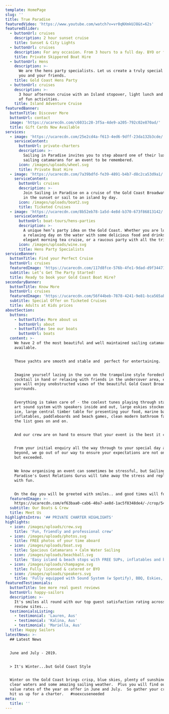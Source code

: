 ```yaml
---
template: HomePage
slug: ''
title: True Paradise
featuredVideo: 'https://www.youtube.com/watch?v=vr0qNXmkUJ8&t=62s'
featuredSlider:
  - buttonUrl: cruises
    description: 2 hour sunset cruise
    title: Sunset & City Lights
  - buttonUrl: cruises
    description: For any occasion. From 3 hours to a full day. BYO or fully catered.
    title: Private Skippered Boat Hire
  - buttonUrl: Hens
    description: >-
      We are the hens party specialists. Let us create a truly special event for
      you and your friends.
    title: Gold Coast Hens Party
  - buttonUrl: cruises
    description: >-
      3 hour afternoon cruise with an Island stopover, light lunch and a range
      of fun activities.
    title: Island Adventure Cruise
featuredBanner:
  buttonTitle: Discover More
  buttonUrl: contact
  image: 'https://ucarecdn.com/c6031c28-3f5a-4de9-a205-792c02e870ad/'
  title: Gift Cards Now Available
services:
  - image: 'https://ucarecdn.com/25e2cd4a-f613-4ed6-9dff-23da132b3cde/'
    serviceContent:
      buttonUrl: private-charters
      description: >-
        Sailing in Paradise invites you to step aboard one of their luxurious
        sailing catamarans for an event to be remembered.
      icon: /images/uploads/wheel.svg
      title: Private Boat Hire
  - image: 'https://ucarecdn.com/7a39bdfd-fe39-4891-b4b7-d8c2ca53d9a1/'
    serviceContent:
      buttonUrl: cruises
      description: >-
        Join Sailing in Paradise on a cruise of the Gold Coast Broadwater.  Take
        in the sunset or sail to an island by day.  
      icon: /images/uploads/boat2.svg
      title: Ticketed Cruises
  - image: 'https://ucarecdn.com/8b52eb78-1a5d-4e8d-b370-673f86813142/'
    serviceContent:
      buttonUrl: boat-tours/hens-parties
      description: >-
        A unique hen’s party idea on the Gold Coast. Whether you are looking for
        a relaxing day on the water with some delicious food and drinks, an
        elegant morning tea cruise, or a raucous party with all the trimmings...
      icon: /images/uploads/wine.svg
      title: Hens Party Specialists
serviceBanner:
  buttonTitle: Find your Perfect Cruise
  buttonUrl: cruises
  featuredImage: 'https://ucarecdn.com/117d8fce-576b-4fe1-9dad-d9f34471faee/'
  subtitle: Let’s Get The Party Started!
  title: Ready to book your Gold Coast Boat Hire?
secondaryBanner:
  buttonTitle: Know More
  buttonUrl: cruises
  featuredImage: 'https://ucarecdn.com/56f44beb-7878-4241-9e81-bca565ab969d/'
  subtitle: Special Offer on Ticketed Cruises
  title: Adults at Kids prices
aboutSection:
  buttons:
    - buttonTitle: More about us
      buttonUrl: about
    - buttonTitle: See our boats
      buttonUrl: boats
  content: >-
    We have 2 of the most beautiful and well maintained sailing catamarans
    available.


    These yachts are smooth and stable and  perfect for entertaining.


    Imagine yourself lazing in the sun on the trampoline style foredeck with a
    cocktail in hand or relaxing with friends in the undercover area, either way
    you will enjoy unobstructed views of the beautiful Gold Coast Broadwater and
    surrounds.


    Everything is taken care of - the coolest tunes playing through state of the
    art sound system with speakers inside and out, large eskies stocked with
    ice, large central timber table for presenting your food, marine barbecue,
    inflatables, paddleboards and beach games, clean modern bathroom facilities,
    the list goes on and on.


    And our crew are on hand to ensure that your event is the best it can be.


    From your initial enquiry all the way through to your special day and
    beyond, we go out of our way to ensure your expectations are not only met
    but exceeded.


    We know organising an event can sometimes be stressful, but Sailing In
    Paradise's Guest Relations Gurus will take away the stress and replace it
    with fun.


    On the day you will be greeted with smiles.. and good times will follow.
  featuredImage: >-
    https://ucarecdn.com/ef63baa0-cab6-40a7-ae8d-1ac5f8348de4/-/crop/5434x3069/0,105/-/preview/
  subtitle: Our Boats & Crew
  title: Meet Us
highlightsIntro: '## PRIVATE CHARTER HIGHLIGHTS'
highlights:
  - icon: /images/uploads/crew.svg
    title: 'Fun, friendly and professional crew'
  - icon: /images/uploads/photos.svg
    title: FREE photos of your time aboard
  - icon: /images/uploads/boat.svg
    title: Spacious Catamarans + Calm Water Sailing
  - icon: /images/uploads/beachball.svg
    title: 'Easy island & beach stops with FREE SUPs, inflatables and beach games'
  - icon: /images/uploads/champagne.svg
    title: Fully licensed & catered or BYO
  - icon: /images/uploads/speakers.svg
    title: 'Fully equipped with Sound System (w Spotify), BBQ, Eskies, and Restroom'
featuredTestimonials:
  buttonTitle: See more real guest reviews
  buttonUrl: happy-sailors
  description: >-
    It's smiles all round with our top guest satisfaction rating across all
    review sites...
  testimonialsListing:
    - testimonial: 'Lauren, Aus'
    - testimonial: 'Kalina, Aus'
    - testimonial: 'Mariella, Aus'
  title: Happy Sailors
latestNews: >-
  ## Latest News


  June and July - 2019.  


  > It's Winter...but Gold Coast Style


  Winter on the Gold Coast brings crisp, blue skies, plenty of sunshine, crystal
  clear waters and some amazing sailing weather.  Plus you will find our best
  value rates of the year on offer in June and July.  So gather your crew and
  hit us up for a charter.   #noexcuseneeded
meta:
  title: ''
---
```



